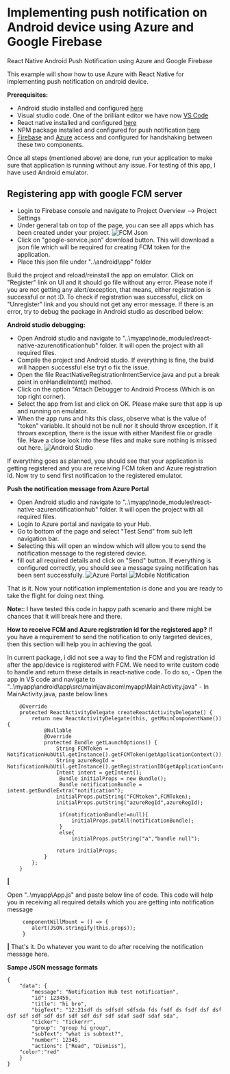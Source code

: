# Implementing push notification on Android device using Azure and Google Firebase
React Native Android Push Notification using Azure and Google Firebase

This example will show how to use Azure with React Native for implementing push notification on android device.

**Prerequisites:**
  - Android studio installed and configured [here](https://developer.android.com/studio/install.html)
  - Visual studio code. One of the brilliant editor we have now [VS Code](https://code.visualstudio.com/docs/setup/windows)
  - React native installed and configured [here](https://shift.infinite.red/getting-started-with-react-native-development-on-windows-90d85a72ae65)
  - NPM package installed and configured for push notification [here](https://github.com/CatalystCode/react-native-azurenotificationhub)
  - [Firebase](https://console.firebase.google.com/) and [Azure](https://portal.azure.com) access and configured for handshaking between these two components.
  

Once all steps (mentioned above) are done, run your application to make sure that application is running without any issue. For testing of this app,
I have used Android emulator. 

## Registering app with google FCM server ##
  - Login to Firebase console and navigate to Project Overview --> Project Settings
  - Under general tab on top of the page, you can see all apps which has been created under your project.
   ![FCM Json](https://content.screencast.com/users/MunnaSingh/folders/Jing/media/b11482c2-aab5-4e09-8733-3c9e1fde8b15/2018-03-07_1204.png)
  - Click on "google-service.json" download button. This will download a json file which will be required for creating FCM token for the application.
  - Place this json file under "..\android\app\" folder
  
Build the project and reload/reinstall the app on emulator. Click on "Register" link on UI and it should go file without any error. Please note if you
are not getting any alert/exception, that means, either registration is successful or not :D. To check if registration was successful, click on 
"Unregister" link and you should not get any error message. If there is an error, try to debug the package in Android studio as described below:

**Android studio debugging:**
  - Open Android studio and navigate to "..\myapp\node_modules\react-native-azurenotificationhub" folder. It will open the project with all required files.
  - Compile the project and Android studio. If everything is fine, the build will happen successful else tryt o fix the issue.
  - Open the file ReactNativeRegistrationIntentService.java and put a break point in onHandleIntent() method.
  - Click on the option "Attach Debugger to Android Process (Which is on top right corner).
  - Select the app from list and click on OK. Please make sure that app is up and running on emulator.
  - When the app runs and hits this class, observe what is the value of "token" variable. It should not be null nor it should throw exception. If it throws exception,
    there is the issue with either Manifest file or gradle file. Have a close look into these files and make sure nothing is missed out here.
    ![Android Studio](https://content.screencast.com/users/MunnaSingh/folders/Jing/media/ee95c16a-c5d5-4dfe-a0d6-196ede50a0b8/2018-03-07_1230.png)
    
 If everything goes as planned, you should see that your application is getting registered and you are receiving FCM token and Azure registration id.
 Now try to send first notification to the registered emulator.
 
 **Push the notification message from Azure Portal**
 - Open Android studio and navigate to "..\myapp\node_modules\react-native-azurenotificationhub" folder. It will open the project with all required files.
 - Login to Azure portal and navigate to your Hub.
 - Go to bottom of the page and select "Test Send" from sub left navigation bar.
 - Selecting this will open an window which will allow you to send the notification message to the registered device.
 - fill out all required details and click on "Send" button. If everything is configured correctly, you should see a message syaing notification has been sent successfully.
      ![Azure Portal](https://content.screencast.com/users/MunnaSingh/folders/Jing/media/bd3ac3ce-78d8-45dd-ac81-576fa03bd7ff/2018-03-07_1239.png)
      ![Mobile Notification](https://content.screencast.com/users/MunnaSingh/folders/Jing/media/e24082c2-a6b8-47cf-9f34-606e997cc291/2018-03-07_1241.png)
      
That is it. Now your notification implementation is done and you are ready to take the flight for doing next thing.

**Note:**: I have tested this code in happy path scenario and there might be chances that it will break here and there.

**How to receive FCM and Azure registration id for the registered app?**
If you have a requirement to send the notification to only targeted devices, then this section will help you in achieving the goal.

In current package, i did not see a way to find the FCM and registration id after the app/device is registered with FCM. We need to write
custom code to handle and return these details in react-native code. To do so, 
    - Open the app in VS code and navigate to "..\myapp\android\app\src\main\java\com\myapp\MainActivity.java"
    - In MainActivity.java, paste below lines

        @Override
        protected ReactActivityDelegate createReactActivityDelegate() {
            return new ReactActivityDelegate(this, getMainComponentName()) {
                @Nullable
                @Override
                protected Bundle getLaunchOptions() {
                    String FCMToken = NotificationHubUtil.getInstance().getFCMToken(getApplicationContext());
                    String azureRegId = NotificationHubUtil.getInstance().getRegistrationID(getApplicationContext());
                    Intent intent = getIntent();
                     Bundle initialProps = new Bundle();
                     Bundle notificationBundle = intent.getBundleExtra("notification");
                    initialProps.putString("FCMtoken",FCMToken);
                    initialProps.putString("azureRegId",azureRegId);

                     if(notificationBundle!=null){
                         initialProps.putAll(notificationBundle);
                     }
                     else{
                         initialProps.putString("a","bundle null");

                    return initialProps;
                }
            };
        }
**|**

Open "..\myapp\App.js" and paste below line of code. This code will help you in receiving all required details which you are getting into  notification message

         componentWillMount = () => {
            alert(JSON.stringify(this.props));
         } 

**|**
That's it. Do whatever you want to do after receiving the notification message here.
    
   
**Sampe JSON message formats**
```
{
	"data": {
		"message": "Notification Hub test notification",
		"id": 123456,
		"title": "hi bro",
		"bigText": "12:21sdf ds sdfsdf sdfsda fds fsdf ds fsdf dsf dsf dsf sdf sdf sdf dsf sdf sdf dsf sdf sdaf sadf sdaf sda",
		"ticker": "Tickerrr",
		"group": "group hi group",
		"subText": "what is subtext?",
		"number": 12345,
		"actions": ["Read", "Dismiss"],
    "color":"red"
	}
}
```
